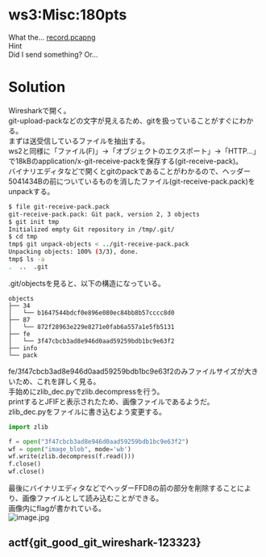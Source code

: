 # ws3:Misc:180pts
What the... [record.pcapng](record.pcapng)  
Hint  
Did I send something? Or...  

# Solution
Wiresharkで開く。  
git-upload-packなどの文字が見えるため、gitを扱っていることがすぐにわかる。  
まずは送受信しているファイルを抽出する。  
ws2と同様に「ファイル(F)」->「オブジェクトのエクスポート」->「HTTP...」で18kBのapplication/x-git-receive-packを保存する(git-receive-pack)。  
バイナリエディタなどで開くとgitのpackであることがわかるので、ヘッダー5041434Bの前についているものを消したファイル(git-receive-pack.pack)をunpackする。  
```bash
$ file git-receive-pack.pack
git-receive-pack.pack: Git pack, version 2, 3 objects
$ git init tmp
Initialized empty Git repository in /tmp/.git/
$ cd tmp
tmp$ git unpack-objects < ../git-receive-pack.pack
Unpacking objects: 100% (3/3), done.
tmp$ ls -a
.  ..  .git
```
.git/objectsを見ると、以下の構造になっている。  
```text
objects
├── 34
│   └── b1647544bdcf0e896e080ec84bb8b57cccc8d0
├── 87
│   └── 872f28963e229e8271e0fab6a557a1e5fb5131
├── fe
│   └── 3f47cbcb3ad8e946d0aad59259bdb1bc9e63f2
├── info
└── pack
```
fe/3f47cbcb3ad8e946d0aad59259bdb1bc9e63f2のみファイルサイズが大きいため、これを詳しく見る。  
手始めにzlib_dec.pyでzlib.decompressを行う。  
printするとJFIFと表示されたため、画像ファイルであるようだ。  
zlib_dec.pyをファイルに書き込むよう変更する。  
```python:zlib_dec.py
import zlib

f = open("3f47cbcb3ad8e946d0aad59259bdb1bc9e63f2")
wf = open("image_blob", mode='wb')
wf.write(zlib.decompress(f.read()))
f.close()
wf.close()
```
最後にバイナリエディタなどでヘッダーFFD8の前の部分を削除することにより、画像ファイルとして読み込むことができる。  
画像内にflagが書かれている。  
![image.jpg](image.jpg)  

## actf{git_good_git_wireshark-123323}